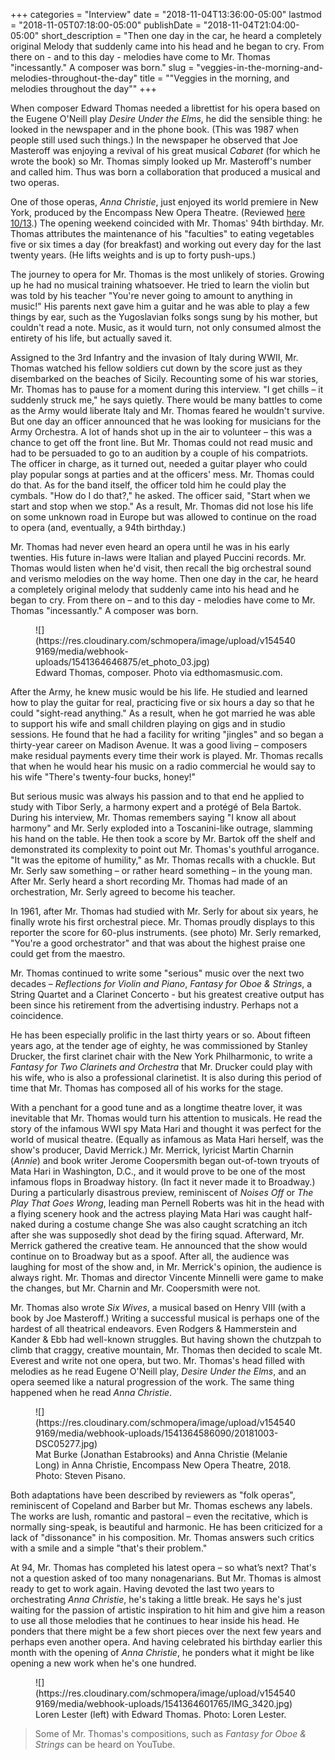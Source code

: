 +++
categories = "Interview"
date = "2018-11-04T13:36:00-05:00"
lastmod = "2018-11-05T07:18:00-05:00"
publishDate = "2018-11-04T21:04:00-05:00"
short_description = "Then one day in the car, he heard a completely original Melody that suddenly came into his head and he began to cry. From there on - and to this day - melodies have come to Mr. Thomas &quot;incessantly.&quot; A composer was born."
slug = "veggies-in-the-morning-and-melodies-throughout-the-day"
title = "&quot;Veggies in the morning, and melodies throughout the day&quot;"
+++

When composer Edward Thomas needed a librettist for his opera based on the Eugene O'Neill play *Desire Under the Elms*, he did the sensible thing: he looked in the newspaper and in the phone book. (This was 1987 when people still used such things.) In the newspaper he observed that Joe Masteroff was enjoying a revival of his great musical *Cabaret* (for which he wrote the book) so Mr. Thomas simply looked up Mr. Masteroff's number and called him. Thus was born a collaboration that produced a musical and two operas.

One of those operas, *Anna Christie*, just enjoyed its world premiere in New York, produced by the Encompass New Opera Theatre. (Reviewed [here 10/13](/a-world-premiere-anna-christie/).)  The opening weekend coincided with Mr. Thomas' 94th birthday. Mr. Thomas attributes the maintenance of his "faculties" to eating vegetables five or six times a day (for breakfast) and working out every day for the last twenty years. (He lifts weights and is up to forty push-ups.)  

The journey to opera for Mr. Thomas is the most unlikely of stories. Growing up he had no musical training whatsoever. He tried to learn the violin but was told by his teacher "You're never going to amount to anything in music!" His parents next gave him a guitar and he was able to play a few things by ear, such as the Yugoslavian folks songs sung by his mother, but couldn't read a note. Music, as it would turn, not only consumed almost the entirety of his life, but actually saved it. 

Assigned to the 3rd Infantry and the invasion of Italy during WWII, Mr. Thomas watched his fellow soldiers cut down by the score just as they disembarked on the beaches of Sicily. Recounting some of his war stories, Mr. Thomas has to pause for a moment during this interview. "I get chills – it suddenly struck me," he says quietly. There would be many battles to come as the Army would liberate Italy and Mr. Thomas feared he wouldn't survive. But one day an officer announced that he was looking for musicians for the Army Orchestra. A lot of hands shot up in the air to volunteer – this was a chance to get off the front line. But Mr. Thomas could not read music and had to be persuaded to go to an audition by a couple of his compatriots. The officer in charge, as it turned out, needed a guitar player who could play popular songs at parties and at the officers' mess. Mr. Thomas could do that. As for the band itself, the officer told him he could play the cymbals. "How do I do that?," he asked. The officer said, "Start when we start and stop when we stop." As a result, Mr. Thomas did not lose his life on some unknown road in Europe but was allowed to continue on the road to opera (and, eventually, a 94th birthday.)

Mr. Thomas had never even heard an opera until he was in his early twenties.  His future in-laws were Italian and played Puccini records. Mr. Thomas would listen when he'd visit, then recall the big orchestral sound and verismo melodies on the way home. Then one day in the car, he heard a completely original melody that suddenly came into his head and he began to cry.  From there on – and to this day - melodies have come to Mr. Thomas "incessantly." A composer was born.

<figure data-type="image">
![](https://res.cloudinary.com/schmopera/image/upload/v1545409169/media/webhook-uploads/1541364646875/et_photo_03.jpg)
<figcaption>Edward Thomas, composer. Photo via edthomasmusic.com.</figcaption>
</figure>

After the Army, he knew music would be his life. He studied and learned how to play the guitar for real, practicing five or six hours a day so that he could "sight-read anything." As a result, when he got married he was able to support his wife and small children playing on gigs and in studio sessions. He found that he had a facility for writing "jingles" and so began a thirty-year career on Madison Avenue. It was a good living – composers make residual payments every time their work is played. Mr. Thomas recalls that when he would hear his music on a radio commercial he would say to his wife "There's twenty-four bucks, honey!"

But serious music was always his passion and to that end he applied to study with Tibor Serly, a harmony expert and a protégé of Bela Bartok.  During his interview, Mr. Thomas remembers saying "I know all about harmony" and Mr. Serly exploded into a Toscanini-like outrage, slamming his hand on the table. He then took a score by Mr. Bartok off the shelf and demonstrated its complexity to point out Mr. Thomas's youthful arrogance. "It was the epitome of humility," as Mr. Thomas recalls with a chuckle. But Mr. Serly saw something – or rather heard something – in the young man. After Mr. Serly heard a short recording Mr. Thomas had made of an orchestration, Mr. Serly agreed to become his teacher.

In 1961, after Mr. Thomas had studied with Mr. Serly for about six years, he finally wrote his first orchestral piece. Mr. Thomas proudly displays to this reporter the score for 60-plus instruments. (see photo) Mr. Serly remarked, "You're a good orchestrator" and that was about the highest praise one could get from the maestro.

Mr. Thomas continued to write some "serious" music over the next two decades – *Reflections for Violin and Piano*, *Fantasy for Oboe & Strings*, a String Quartet and a Clarinet Concerto - but his greatest creative output has been since his retirement from the advertising industry. Perhaps not a coincidence.

He has been especially prolific in the last thirty years or so. About fifteen years ago, at the tender age of eighty, he  was commissioned by Stanley Drucker, the first clarinet chair with the New York Philharmonic, to write a *Fantasy for Two Clarinets and Orchestra* that Mr. Drucker could play with his wife, who is also a professional clarinetist. It is also during this period of time that Mr. Thomas has composed all of his works for the stage.

With a penchant for a good tune and as a longtime theatre lover, it was inevitable that Mr. Thomas would turn his attention to musicals. He read the story of the infamous WWI spy Mata Hari and thought it was perfect for the world of musical theatre. (Equally as infamous as Mata Hari herself, was the show's producer, David Merrick.) Mr. Merrick, lyricist Martin Charnin (*Annie*) and book writer Jerome Coopersmith began out-of-town tryouts of Mata Hari in Washington, D.C., and it would prove to be one of the most infamous flops in Broadway history. (In fact it never made it to Broadway.)  During a particularly disastrous preview, reminiscent of *Noises Off* or *The Play That Goes Wrong*, leading man Pernell Roberts was hit in the head with a flying scenery hook and the actress playing Mata Hari was caught half-naked during a costume change  She was also caught scratching an itch after she was supposedly shot dead by the firing squad. Afterward, Mr. Merrick gathered the creative team.  He announced that the show would continue on to Broadway but as a spoof.  After all, the audience was laughing for most of the show and, in Mr. Merrick's opinion, the audience is always right.  Mr. Thomas and director Vincente Minnelli were game to make the changes, but Mr. Charnin and Mr. Coopersmith were not. 

Mr. Thomas also wrote *Six Wives*, a musical based on Henry VIII (with a book by Joe Masteroff.) Writing a successful musical is perhaps one of the hardest of all theatrical endeavors. Even Rodgers & Hammerstein and Kander & Ebb had well-known struggles. But having shown the chutzpah to climb that craggy, creative mountain, Mr. Thomas then decided to scale Mt. Everest and write not one opera, but two. Mr. Thomas's head filled with melodies as he read Eugene O'Neill play, *Desire Under the Elms*, and an opera seemed like a natural progression of the work. The same thing happened when he read *Anna Christie*.

<figure data-type="image">
![](https://res.cloudinary.com/schmopera/image/upload/v1545409169/media/webhook-uploads/1541364586090/20181003-DSC05277.jpg)
<figcaption>Mat Burke (Jonathan Estabrooks) and Anna Christie (Melanie Long) in Anna Christie, Encompass New Opera Theatre, 2018. Photo: Steven Pisano.</figcaption>
</figure>

Both adaptations have been described by reviewers as "folk operas", reminiscent of Copeland and Barber but Mr. Thomas eschews any labels. The works are lush, romantic and pastoral – even the recitative, which is normally sing-speak, is beautiful and harmonic. He has been criticized for a lack of "dissonance" in his composition.  Mr. Thomas answers such critics with a smile and a simple "that's their problem."

At 94, Mr. Thomas has completed his latest opera – so what’s next? That's not a question asked of too many nonagenarians.  But Mr. Thomas is almost ready to get to work again.  Having devoted the last two years to orchestrating *Anna Christie*, he's taking a little break.  He says he's just waiting for the passion of artistic inspiration to hit him and give him a reason to use all those melodies that he continues to hear inside his head. He ponders that there might be a few short pieces over the next few years and perhaps even another opera. And having celebrated his birthday earlier this month with the opening of *Anna Christie*, he ponders what it might be like opening a new work when he's one hundred.

<figure data-type="image">
![](https://res.cloudinary.com/schmopera/image/upload/v1545409169/media/webhook-uploads/1541364601765/IMG_3420.jpg)
<figcaption>Loren Lester (left) with Edward Thomas. Photo: Loren Lester.</figcaption>
</figure>

>Some of Mr. Thomas's compositions, such as *Fantasy for Oboe & Strings* can be heard on YouTube.

